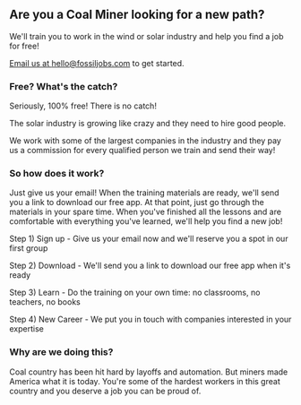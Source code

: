## Are you a Coal Miner looking for a new path?

We'll train you to work in the wind or solar industry and help you find a job for free!

[Email us at hello@fossiljobs.com](hello@fossiljobs.com) to get started.

### Free? What's the catch?

Seriously, 100% free! There is no catch!

The solar industry is growing like crazy and they need to hire good people.

We work with some of the largest companies in the industry and they pay us a commission for every qualified person we train and send their way!

### So how does it work?

Just give us your email! When the training materials are ready, we'll send you a link to download our free app. At that point, just go through the materials in your spare time. When you've finished all the lessons and are comfortable with everything you've learned, we'll help you find a new job!

Step 1) Sign up - Give us your email now and we'll reserve you a spot in our first group

Step 2) Download - We'll send you a link to download our free app when it's ready

Step 3) Learn - Do the training on your own time: no classrooms, no teachers, no books

Step 4) New Career - We put you in touch with companies interested in your expertise

### Why are we doing this?

Coal country has been hit hard by layoffs and automation. But miners made America what it is today. You're some of the hardest workers in this great country and you deserve a job you can be proud of.
